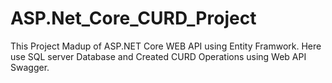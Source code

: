 # ASP.Net_Core_CURD_Project
This Project Madup of ASP.NET Core WEB API using Entity Framwork. Here use SQL server Database and Created CURD Operations using Web API Swagger. 
